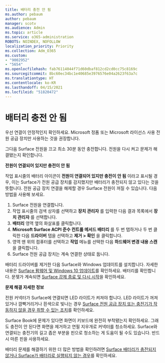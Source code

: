 ```yaml
---
title: 배터리 충전 안 됨
ms.author: pebaum
author: pebaum
manager: scotv
ms.audience: Admin
ms.topic: article
ms.service: o365-administration
ROBOTS: NOINDEX, NOFOLLOW
localization_priority: Priority
ms.collection: Adm_O365
ms.custom:
- "9002952"
- "5654"
ms.openlocfilehash: fab76114044f71d60dbaf812cd2cd0cc75c8169c
ms.sourcegitcommit: 8bc60ec34bc1e40685e3976576e04a2623f63a7c
ms.translationtype: HT
ms.contentlocale: ko-KR
ms.lasthandoff: 04/15/2021
ms.locfileid: "51820472"
---
```

# <a name="battery-wont-charge"></a>배터리 충전 안 됨

우선 연결이 안정적인지 확인하세요. Microsoft 정품 또는 Microsoft 라이선스 사용 전원 공급 장치만 사용하는 것을 권장합니다.

그다음 Surface 전원을 끄고 최소 30분 동안 충전합니다. 전원을 다시 켜고 문제가 해결됐는지 확인합니다.

**전원이 연결되어 있지만 충전이 안 됨**

작업 표시줄의 배터리 아이콘이 **전원이 연결되어 있지만 충전이 안 됨** 이라고 표시될 경우, 이는 Surface가 전원 공급 장치를 감지했지만 배터리가 충전되지 않고 있다는 것을 뜻합니다. 전원 공급 장치 연결을 해제할 경우 Surface 전원이 꺼질 수 있습니다. 다음 방법을 사용해 보세요.

1. Surface 전원을 연결합니다.
2. 작업 표시줄의 검색 상자를 선택하고 **장치 관리자** 를 입력한 다음 결과 목록에서 **장치 관리자** 를 선택합니다.
3. **배터리** 영역 옆의 화살표를 클릭합니다.
4. **Microsoft Surface ACPI 준수 컨트롤 메서드 배터리** 를 두 번 탭하거나 두 번 클릭한 다음 **드라이버** 탭을 선택하고 **제거 > 확인** 을 클릭합니다.
5. 영역 맨 위의 컴퓨터를 선택하고 **작업** 메뉴를 선택한 다음 **하드웨어 변경 내용 스캔** 을 클릭합니다.
6. Surface 전원 공급 장치는 계속 연결한 상태로 둡니다.

배터리 드라이버를 제거한 다음 Surface와 Windows 업데이트를 설치합니다. 자세한 내용은 [Surface 펌웨어 및 Windows 10 업데이트](https://support.microsoft.com/help/4023505)를 확인하세요. 배터리를 확인합니다. 문젲가 계속되면 [Surface 강제 종료 및 다시 시작](https://support.microsoft.com/help/4036280/surface-force-a-shut-down-and-restart-your-surface)을 확인하세요.

**문제 해결 자세한 정보**

전원 커넥터가 Surface에 연결되면 LED 라이트가 켜져야 합니다. LED 라이트가 꺼져 있거나 깜빡거리거나 흰색으로 빛나는 경우 [Surface 전원 공급 장치 또는 충전기가 작동하지 않을 경우 취할 수 있는 조치](https://support.microsoft.com/help/4484763/surface-fix-issues-with-your-power-supply)를 확인하세요. 

Surface Book에 문제가 있다면 화면이 키보드에 완전히 부착됐는지 확인하세요. 그래도 충전이 안 된다면 화면을 제거하고 연필 지우개로 커넥터를 청소하세요. Surface와 연결되는 충전기의 길고 좁은 부분을 핀으로 청소하는 게 도움이 될 수도 있습니다. 반드시 마른 핀을 사용하세요.

배터리 문제를 해결하기 위한 더 많은 방법을 확인하려면 [Surface 배터리가 충전되지 않거나 Surface가 배터리로 실행되지 않는 경우](https://support.microsoft.com/help/4023536/surface-surface-battery-wont-charge)를 확인하세요.

